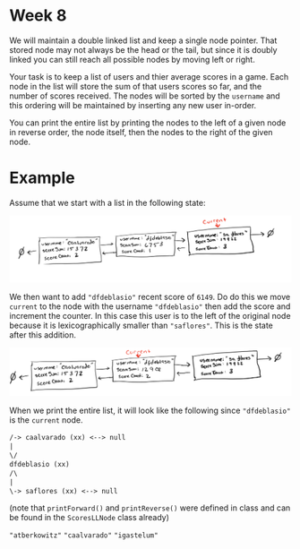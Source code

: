 # Week 8

We will maintain a double linked list and keep a single node pointer. 
That stored node may not always be the head or the tail, 
but since it is doubly linked you can still reach all possible nodes by moving left or right. 

Your task is to keep a list of users and thier average scores in a game. 
Each node in the list will store the sum of that users scores so far, and the number of scores received. 
The nodes will be sorted by the `username` and this ordering will be maintained by inserting any new user in-order. 

You can print the entire list by printing the nodes to the left of a given node in reverse order, the node itself, then the nodes to the right of the given node. 

# Example
Assume that we start with a list in the following state: 

![Initial State](/images/initial.png)

We then want to add `"dfdeblasio"` recent score of `6149`. 
Do do this we move `current` to the node with the username `"dfdeblasio"` then add the score and increment the counter. 
In this case this user is to the left of the original node because it is lexicographically smaller than `"saflores"`. 
This is the state after this addition. 

![After Step 2](/images/step2.png)

When we print the entire list, it will look like the following since `"dfdeblasio"` is the `current` node. 

```
/-> caalvarado (xx) <--> null
|
\/
dfdeblasio (xx)
/\
|
\-> saflores (xx) <--> null
```

(note that `printForward()` and `printReverse()` were defined in class and can be found in the `ScoresLLNode` class already)

`"atberkowitz"`
`"caalvarado"`
`"igastelum"`
